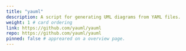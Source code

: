 ```yaml
---
title: "yauml"
description: A script for generating UML diagrams from YAML files.
weight: 1 # card ordering
link: https://github.com/yauml/yauml
repo: https://github.com/yauml/yauml
pinned: false # appreared on a overview page.
---
```

